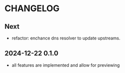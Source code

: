 # CHANGELOG

## Next

- refactor: enchance dns resolver to update upstreams.

## 2024-12-22 0.1.0

- all features are implemented and allow for previewing
